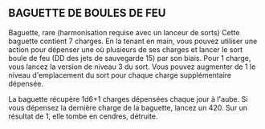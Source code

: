 ## BAGUETTE DE BOULES DE FEU


Baguette, rare (harmonisation requise avec un lanceur de sorts)
Cette baguette contient 7 charges. En la tenant en main,
vous pouvez utiliser une action pour dépenser une où
plusieurs de ses charges et lancer le sort boule de feu (DD
des jets de sauvegarde 15) par son biais. Pour 1 charge,
vous lancez la version de niveau 3 du sort. Vous pouvez
augmenter de 1 le niveau d'emplacement du sort pour
chaque charge supplémentaire dépensée.

La baguette récupère 1d6+1 charges dépensées chaque
jour à l'aube. Si vous dépensez la dernière charge de la
baguette, lancez un 420. Sur un résultat de 1, elle tombe en
cendres, détruite.
